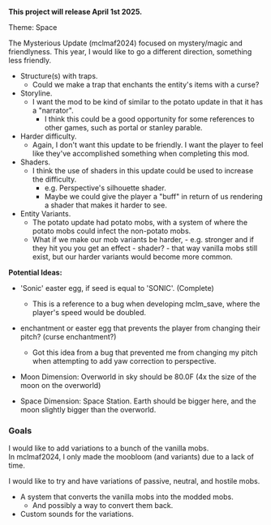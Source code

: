 **This project will release April 1st 2025.**

Theme: Space

The Mysterious Update (mclmaf2024) focused on mystery/magic and friendlyness.
This year, I would like to go a different direction, something less friendly.

- Structure(s) with traps.
  - Could we make a trap that enchants the entity's items with a curse?
- Storyline.
  - I want the mod to be kind of similar to the potato update in that it has a "narrator".
    - I think this could be a good opportunity for some references to other games, such as portal or stanley parable.  
- Harder difficulty.
  - Again, I don't want this update to be friendly. I want the player to feel like they've accomplished something when completing this mod.
- Shaders.
  - I think the use of shaders in this update could be used to increase the difficulty.
    - e.g. Perspective's silhouette shader.
    - Maybe we could give the player a "buff" in return of us rendering a shader that makes it harder to see.  
- Entity Variants.
  - The potato update had potato mobs, with a system of where the potato mobs could infect the non-potato mobs.
  - What if we make our mob variants be harder, - e.g. stronger and if they hit you you get an effect - shader? - that way vanilla mobs still exist, but our harder variants would become more common. 

**Potential Ideas:**  
- 'Sonic' easter egg, if seed is equal to 'SONIC'. (Complete)
  - This is a reference to a bug when developing mclm_save, where the player's speed would be doubled.
- enchantment or easter egg that prevents the player from changing their pitch? (curse enchantment?)
  - Got this idea from a bug that prevented me from changing my pitch when attempting to add yaw correction to perspective.  


- Moon Dimension: Overworld in sky should be 80.0F (4x the size of the moon on the overworld)
- Space Dimension: Space Station. Earth should be bigger here, and the moon slightly bigger than the overworld.

### Goals
I would like to add variations to a bunch of the vanilla mobs.  
In mclmaf2024, I only made the moobloom (and variants) due to a lack of time.

I would like to try and have variations of passive, neutral, and hostile mobs.
- A system that converts the vanilla mobs into the modded mobs.
  - And possibly a way to convert them back.
- Custom sounds for the variations.